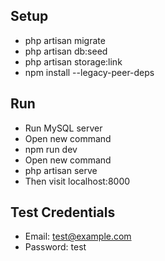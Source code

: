 ## Setup

- php artisan migrate
- php artisan db:seed
- php artisan storage:link
- npm install --legacy-peer-deps

## Run

- Run MySQL server
- Open new command
- npm run dev
- Open new command
- php artisan serve
- Then visit localhost:8000

## Test Credentials

- Email: test@example.com
- Password: test
